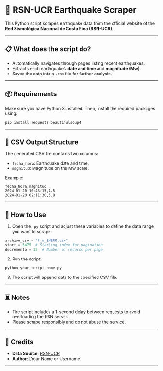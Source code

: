 # 📡 RSN-UCR Earthquake Scraper

This Python script scrapes earthquake data from the official website of the **Red Sismológica Nacional de Costa Rica (RSN-UCR)**.

---

## 📋 What does the script do?

- Automatically navigates through pages listing recent earthquakes.
- Extracts each earthquake’s **date and time** and **magnitude (Mw)**.
- Saves the data into a `.csv` file for further analysis.

---

## 📦 Requirements

Make sure you have Python 3 installed. Then, install the required packages using:

```bash
pip install requests beautifulsoup4
```

---

## 📁 CSV Output Structure

The generated CSV file contains two columns:

- `fecha_hora`: Earthquake date and time.
- `magnitud`: Magnitude on the Mw scale.

Example:

```
fecha_hora,magnitud
2024-01-20 10:43:15,4.5
2024-01-20 02:11:30,3.8
```

---

## 🚀 How to Use

1. Open the `.py` script and adjust these variables to define the data range you want to scrape:

```python
archivo_csv = "f_m_ENERO.csv"
start = 5475  # Starting index for pagination
decremento = 15  # Number of records per page
```

2. Run the script:

```bash
python your_script_name.py
```

3. The script will append data to the specified CSV file.

---

## ⏳ Notes

- The script includes a 1-second delay between requests to avoid overloading the RSN server.
- Please scrape responsibly and do not abuse the service.

---

## 🧠 Credits

- **Data Source**: [RSN-UCR](https://rsn.ucr.ac.cr/)
- **Author**: [Your Name or Username]

---
